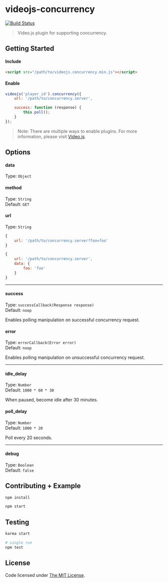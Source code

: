 # videojs-concurrency

[![Build Status](https://travis-ci.org/chemoish/videojs-concurrency.svg)](https://travis-ci.org/chemoish/videojs-concurrency)

> Video.js plugin for supporting concurrency.

## Getting Started

#### Include

```html
<script src="/path/to/videojs.concurrency.min.js"></script>
```

#### Enable

```js
videojs('player_id').concurrency({
    url: '/path/to/concurrency.server',

    success: function (response) {
        this.poll();
    }
});
```

> Note: There are multiple ways to enable plugins. For more information, please visit [Video.js](https://github.com/videojs/video.js).

## Options

#### data

Type: `Object`  

#### method

Type: `String`  
Default: `GET`

#### url

Type: `String`  

```js
{
    url: '/path/to/concurrency.server?foo=foo'
}

{
    url: '/path/to/concurrency.server',
    data: {
        foo: 'foo'
    }
}
```

---

#### success

Type: `successCallback(Response response)`  
Default: `noop`

Enables polling manipulation on successful concurrency request.

#### error

Type: `errorCallback(Error error)`  
Default: `noop`

Enables polling manipulation on unsuccessful concurrency request.

---

#### idle_delay

Type: `Number`  
Default: `1000 * 60 * 30`

When paused, become idle after 30 minutes.

#### poll_delay

Type: `Number`  
Default: `1000 * 20`

Poll every 20 seconds.

---

#### debug

Type: `Boolean`  
Default: `false`

## Contributing + Example

```bash
npm install

npm start
```

## Testing

```bash
karma start

# single run
npm test

```

## License

Code licensed under [The MIT License](https://github.com/chemoish/videojs-concurrency/blob/master/LICENSE).
